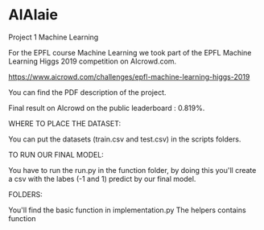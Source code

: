# AIAIaie
Project 1 Machine Learning

For the EPFL course Machine Learning we took part of the EPFL Machine Learning Higgs 2019 competition on AIcrowd.com.

https://www.aicrowd.com/challenges/epfl-machine-learning-higgs-2019

You can find the PDF description of the project.

Final result on AIcrowd on the public leaderboard : 0.819%. 


WHERE TO PLACE THE DATASET:

You can put the datasets (train.csv and test.csv) in the scripts folders. 

TO RUN OUR FINAL MODEL:

You have to run the run.py in the function folder, by doing this you'll create a csv with the labes (-1 and 1) predict by our final model. 

FOLDERS:

You'll find the basic function in implementation.py
The helpers contains function
